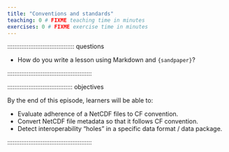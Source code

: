 ```yaml
---
title: "Conventions and standards"
teaching: 0 # FIXME teaching time in minutes
exercises: 0 # FIXME exercise time in minutes
---
```


:::::::::::::::::::::::::::::::::::::: questions 

- How do you write a lesson using Markdown and `{sandpaper}`?

::::::::::::::::::::::::::::::::::::::::::::::::

::::::::::::::::::::::::::::::::::::: objectives

By the end of this episode, learners will be able to: 

- Evaluate adherence of a NetCDF files to CF convention.
- Convert NetCDF file metadata so that it follows CF convention.
- Detect interoperability “holes” in a specific data format / data package.

::::::::::::::::::::::::::::::::::::::::::::::::

